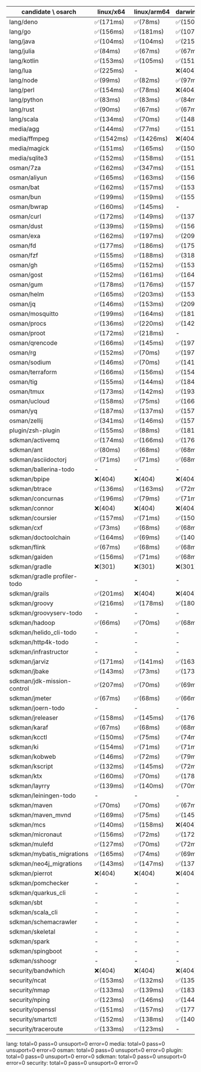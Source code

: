 | candidate \ osarch | linux/x64 | linux/arm64 | darwin/x64 | darwin/arm64 | win/x64 |
| ------------------ | ----------- | ------------ | ---------- | --------- | ------- |
|lang/deno | ✅(171ms) | ✅(78ms) | ✅(150ms) | ✅(217ms) | ✅(165ms) |
|lang/go | ✅(156ms) | ✅(181ms) | ✅(107ms) | ✅(123ms) | ✅(106ms) |
|lang/java | ✅(104ms) | ✅(104ms) | ✅(215ms) | ✅(334ms) | ✅(100ms) |
|lang/julia | ✅(84ms) | ✅(67ms) | ✅(67ms) | ✅(67ms) | ✅(68ms) |
|lang/kotlin | ✅(153ms) | ✅(105ms) | ✅(151ms) | ✅(189ms) | ✅(145ms) |
|lang/lua | ✅(225ms) | - | ❌(404)| ❌(404)| ✅(175ms) |
|lang/node | ✅(99ms) | ✅(82ms) | ✅(97ms) | ✅(96ms) | ✅(94ms) |
|lang/perl | ✅(154ms) | ✅(78ms) | ❌(404)| ✅(136ms) | ✅(394ms) |
|lang/python | ✅(83ms) | ✅(83ms) | ✅(84ms) | ✅(86ms) | ✅(84ms) |
|lang/rust | ✅(90ms) | ✅(67ms) | ✅(67ms) | ✅(67ms) | ✅(68ms) |
|lang/scala | ✅(134ms) | ✅(70ms) | ✅(148ms) | ✅(72ms) | ✅(69ms) |
|media/agg | ✅(144ms) | ✅(77ms) | ✅(151ms) | ✅(143ms) | ✅(156ms) |
|media/ffmpeg | ✅(1542ms) | ✅(1426ms) | ❌(404)| ✅(1501ms) | ✅(1627ms) |
|media/magick | ✅(151ms) | ✅(165ms) | ✅(150ms) | ✅(156ms) | ❌(404)|
|media/sqlite3 | ✅(152ms) | ✅(158ms) | ✅(151ms) | ✅(138ms) | ✅(148ms) |
|osman/7za | ✅(162ms) | ✅(347ms) | ✅(151ms) | ✅(205ms) | ✅(140ms) |
|osman/aliyun | ✅(165ms) | ✅(163ms) | ✅(156ms) | ✅(452ms) | ✅(222ms) |
|osman/bat | ✅(162ms) | ✅(157ms) | ✅(153ms) | ✅(135ms) | ✅(156ms) |
|osman/bun | ✅(199ms) | ✅(159ms) | ✅(155ms) | ✅(166ms) | ❌(404)|
|osman/bwrap | ✅(160ms) | ✅(145ms) | - | - | - |
|osman/curl | ✅(172ms) | ✅(149ms) | ✅(137ms) | ✅(188ms) | ✅(130ms) |
|osman/dust | ✅(139ms) | ✅(159ms) | ✅(156ms) | ✅(141ms) | ✅(150ms) |
|osman/exa | ✅(162ms) | ✅(197ms) | ✅(209ms) | ✅(147ms) | ✅(171ms) |
|osman/fd | ✅(177ms) | ✅(186ms) | ✅(175ms) | ✅(156ms) | ✅(185ms) |
|osman/fzf | ✅(155ms) | ✅(188ms) | ✅(318ms) | ✅(238ms) | ✅(160ms) |
|osman/gh | ✅(165ms) | ✅(152ms) | ✅(153ms) | ✅(148ms) | ✅(174ms) |
|osman/gost | ✅(152ms) | ✅(161ms) | ✅(164ms) | ✅(187ms) | ✅(167ms) |
|osman/gum | ✅(178ms) | ✅(176ms) | ✅(157ms) | ✅(159ms) | ✅(152ms) |
|osman/helm | ✅(165ms) | ✅(203ms) | ✅(153ms) | ✅(71ms) | ✅(151ms) |
|osman/jq | ✅(146ms) | ✅(153ms) | ✅(209ms) | ✅(170ms) | ✅(140ms) |
|osman/mosquitto | ✅(199ms) | ✅(164ms) | ✅(181ms) | ✅(160ms) | ✅(159ms) |
|osman/procs | ✅(136ms) | ✅(220ms) | ✅(142ms) | ✅(164ms) | ✅(154ms) |
|osman/proot | ✅(172ms) | ✅(218ms) | - | - | - |
|osman/qrencode | ✅(166ms) | ✅(145ms) | ✅(197ms) | ✅(141ms) | ✅(190ms) |
|osman/rg | ✅(152ms) | ✅(70ms) | ✅(197ms) | ✅(72ms) | ✅(170ms) |
|osman/sodium | ✅(146ms) | ✅(70ms) | ✅(141ms) | ✅(152ms) | ✅(167ms) |
|osman/terraform | ✅(166ms) | ✅(156ms) | ✅(154ms) | ✅(148ms) | ✅(167ms) |
|osman/tig | ✅(155ms) | ✅(144ms) | ✅(184ms) | ✅(160ms) | ❌(404)|
|osman/tmux | ✅(173ms) | ✅(142ms) | ✅(193ms) | ✅(158ms) | ✅(146ms) |
|osman/ucloud | ✅(158ms) | ✅(75ms) | ✅(166ms) | ✅(161ms) | ✅(146ms) |
|osman/yq | ✅(187ms) | ✅(137ms) | ✅(157ms) | ✅(139ms) | ✅(155ms) |
|osman/zellij | ✅(341ms) | ✅(146ms) | ✅(157ms) | ✅(157ms) | ❌(404)|
|plugin/zsh-plugin | ✅(155ms) | ✅(88ms) | ✅(181ms) | ✅(73ms) | ✅(71ms) |
|sdkman/activemq | ✅(174ms) | ✅(166ms) | ✅(176ms) | ✅(166ms) | ✅(177ms) |
|sdkman/ant | ✅(80ms) | ✅(68ms) | ✅(68ms) | ✅(67ms) | ✅(69ms) |
|sdkman/asciidoctorj | ✅(71ms) | ✅(71ms) | ✅(68ms) | ✅(70ms) | ✅(74ms) |
|sdkman/ballerina-todo | - | - | - | - | - |
|sdkman/bpipe | ❌(404)| ❌(404)| ❌(404)| ❌(404)| ❌(404)|
|sdkman/btrace | ✅(136ms) | ✅(163ms) | ✅(72ms) | ✅(70ms) | ✅(71ms) |
|sdkman/concurnas | ✅(196ms) | ✅(79ms) | ✅(71ms) | ✅(154ms) | ✅(71ms) |
|sdkman/connor | ❌(404)| ❌(404)| ❌(404)| ❌(404)| ❌(404)|
|sdkman/coursier | ✅(157ms) | ✅(71ms) | ✅(150ms) | ✅(71ms) | ❌(404)|
|sdkman/cxf | ✅(73ms) | ✅(68ms) | ✅(68ms) | ✅(67ms) | ✅(68ms) |
|sdkman/doctoolchain | ✅(164ms) | ✅(69ms) | ✅(140ms) | ✅(70ms) | ✅(72ms) |
|sdkman/flink | ✅(67ms) | ✅(68ms) | ✅(68ms) | ✅(69ms) | ✅(69ms) |
|sdkman/gaiden | ✅(156ms) | ✅(71ms) | ✅(68ms) | ✅(70ms) | ✅(164ms) |
|sdkman/gradle | ❌(301)| ❌(301)| ❌(301)| ❌(301)| ❌(301)|
|sdkman/gradle profiler-todo | - | - | - | - | - |
|sdkman/grails | ✅(201ms) | ❌(404)| ❌(404)| ✅(82ms) | ✅(71ms) |
|sdkman/groovy | ✅(216ms) | ✅(178ms) | ✅(180ms) | ✅(200ms) | ✅(199ms) |
|sdkman/groovyserv-todo | - | - | - | - | - |
|sdkman/hadoop | ✅(66ms) | ✅(70ms) | ✅(68ms) | ✅(79ms) | ✅(68ms) |
|sdkman/helido_cli-todo | - | - | - | - | - |
|sdkman/http4k-todo | - | - | - | - | - |
|sdkman/infrastructor | - | - | - | - | - |
|sdkman/jarviz | ✅(171ms) | ✅(141ms) | ✅(163ms) | ✅(146ms) | ✅(147ms) |
|sdkman/jbake | ✅(143ms) | ✅(73ms) | ✅(173ms) | ✅(154ms) | ✅(151ms) |
|sdkman/jdk-mission-control | ✅(207ms) | ✅(70ms) | ✅(69ms) | ✅(75ms) | ✅(79ms) |
|sdkman/jmeter | ✅(67ms) | ✅(68ms) | ✅(66ms) | ✅(67ms) | ✅(69ms) |
|sdkman/joern-todo | - | - | - | - | - |
|sdkman/jreleaser | ✅(158ms) | ✅(145ms) | ✅(176ms) | ✅(147ms) | ❌(404)|
|sdkman/karaf | ✅(67ms) | ✅(68ms) | ✅(68ms) | ✅(68ms) | ✅(71ms) |
|sdkman/kcctl | ✅(150ms) | ✅(75ms) | ✅(74ms) | ✅(156ms) | ✅(71ms) |
|sdkman/ki | ✅(154ms) | ✅(71ms) | ✅(71ms) | ✅(80ms) | ✅(70ms) |
|sdkman/kobweb | ✅(146ms) | ✅(72ms) | ✅(79ms) | ✅(78ms) | ✅(71ms) |
|sdkman/kscript | ✅(132ms) | ✅(145ms) | ✅(72ms) | ✅(74ms) | ✅(70ms) |
|sdkman/ktx | ✅(160ms) | ✅(70ms) | ✅(178ms) | ✅(70ms) | ✅(72ms) |
|sdkman/layrry | ✅(139ms) | ✅(140ms) | ✅(70ms) | ✅(70ms) | ✅(72ms) |
|sdkman/leiningen-todo | - | - | - | - | - |
|sdkman/maven | ✅(70ms) | ✅(70ms) | ✅(67ms) | ✅(69ms) | ✅(68ms) |
|sdkman/maven_mvnd | ✅(169ms) | ✅(75ms) | ✅(145ms) | ✅(160ms) | ✅(162ms) |
|sdkman/mcs | ✅(140ms) | ✅(158ms) | ❌(404)| ✅(147ms) | ✅(138ms) |
|sdkman/micronaut | ✅(156ms) | ✅(72ms) | ✅(172ms) | ✅(73ms) | ✅(166ms) |
|sdkman/mulefd | ✅(127ms) | ✅(70ms) | ✅(72ms) | ✅(70ms) | ✅(68ms) |
|sdkman/mybatis_migrations | ✅(165ms) | ✅(74ms) | ✅(69ms) | ✅(74ms) | ✅(73ms) |
|sdkman/neo4j_migrations | ✅(143ms) | ✅(147ms) | ✅(137ms) | ✅(137ms) | ✅(156ms) |
|sdkman/pierrot | ❌(404)| ❌(404)| ❌(404)| ❌(404)| ❌(404)|
|sdkman/pomchecker | - | - | - | - | - |
|sdkman/quarkus_cli | - | - | - | - | - |
|sdkman/sbt | - | - | - | - | - |
|sdkman/scala_cli | - | - | - | - | - |
|sdkman/schemacrawler | - | - | - | - | - |
|sdkman/skeletal | - | - | - | - | - |
|sdkman/spark | - | - | - | - | - |
|sdkman/spingboot | - | - | - | - | - |
|sdkman/sshoogr | - | - | - | - | - |
|security/bandwhich | ❌(404)| ❌(404)| ❌(404)| ❌(404)| ❌(404)|
|security/ncat | ✅(153ms) | ✅(132ms) | ✅(135ms) | ✅(162ms) | ❌(404)|
|security/nmap | ✅(133ms) | ✅(139ms) | ✅(183ms) | ✅(140ms) | ❌(404)|
|security/nping | ✅(123ms) | ✅(146ms) | ✅(144ms) | ✅(133ms) | ❌(404)|
|security/openssl | ✅(151ms) | ✅(157ms) | ✅(177ms) | ✅(171ms) | ✅(144ms) |
|security/smartctl | ✅(152ms) | ✅(138ms) | ✅(140ms) | ✅(143ms) | ✅(155ms) |
|security/traceroute | ✅(133ms) | ✅(123ms) | - | - | - |


lang: total=0 pass=0 unsuport=0 error=0 
media: total=0 pass=0 unsuport=0 error=0 
osman: total=0 pass=0 unsuport=0 error=0 
plugin: total=0 pass=0 unsuport=0 error=0 
sdkman: total=0 pass=0 unsuport=0 error=0 
security: total=0 pass=0 unsuport=0 error=0 
